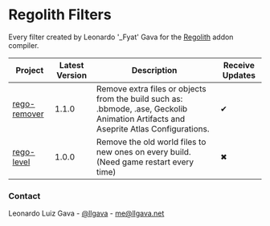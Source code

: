 # Regolith Filters
Every filter created by Leonardo '_Fyat' Gava for the [Regolith](https://github.com/Bedrock-OSS/regolith) addon compiler.

| Project      | Latest Version | Description                                                                                          | Receive Updates |
|--------------|----------------|------------------------------------------------------------------------------------------------------|-----------------|
| [rego-remover](./rego-remover/) |      1.1.0     | Remove extra files or objects from the build such as: .bbmode, .ase, Geckolib Animation Artifacts and Aseprite Atlas Configurations. |        ✔        |
| [rego-level](./rego-level/)    |      1.0.0     | Remove the old world files to new ones on every build. (Need game restart every time)                |        ✖        |

### Contact
Leonardo Luiz Gava - [@llgava](https://twitter.com/llgava "Leonardo Luiz Gava • Twitter") - <me@llgava.net>
